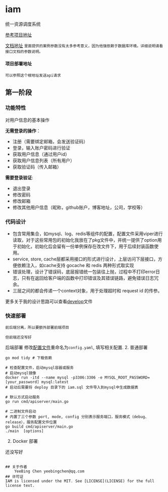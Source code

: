 # iam
统一资源调度系统

[参考项目地址](https://github.com/marmotedu/iam)

[文档地址](https://www.apifox.cn/apidoc/shared-05a28f7d-1714-41f6-94fa-566e82e0bfcf)
`里面提供的案例参数没有太多参考意义，因为他强依赖于数据库环境。详细说明请看接口文档的参数说明。`

#### 项目部署地址


`可以参照这个根地址发送api请求`

## 第一阶段
### 功能特性
对用户信息的基本操作

**无需登录的操作**：
- 注册（需要绑定邮箱，会发送验证码）
- 登录，输入账户密码进行验证
- 获取用户信息（通过用户id）
- 获取用户信息列表（所有用户）
- 获取验证码（传入邮箱）


**需要登录验证**:
- 退出登录
- 修改密码
- 修改邮箱
- 修改其他用户信息（昵称，github账户，博客地址，公司，学校等）


### 代码设计
- 包含常用集合，如mysql、log、redis等组件的配置，配置文件采用viper进行读取，对于这些常用包的初始化我放在了pkg文件中，并统一提供了option用于初始化，初始化后会留有一份单例保存在改文件下，用于后续封装函数使用。
- service, store, cache层都采用接口的形式进行设计，上层访问下层接口，方便依赖注入，如cache支持 gocache 和 redis 两种形式取实现
- 错误处理，设计了错误码，底层报错统一包装往上抛，过程中不打印error日志，只有在返回给客户端的函数中打印错误及其错误链路，避免错误日志冗余。
- 三层之间的都会传递一个context对象，用于处理超时和 request id 的传参。

更多关于我的设计思路可以查看[develop](docs/develop/basic.md)文件


### 快速部署
`前后端分离，所以要额外部署前端项目`

`但前端还没写好`

后端部署
修改[配置文件](config/config.example.yaml)重命名为`config.yaml`, 填写相关配置.
2. 普通部署

```shell
go mod tidy # 下载依赖

# 检查配置文件，启动mysql容器或服务
# 启动mysql镜像 
docker run -itd --name mysql -p3306:3306 -e MYSQL_ROOT_PASSWORD=[your_password] mysql:latest 
# 启动后需要将 deploy 目录下的 iam.sql 文件导入到mysql中生成数据表

# 默认方式启动服务
go run cmd/apiserver/main.go 

# 二进制文件启动
# 内置了三个参数 port, mode, config 分别表示服务端口，服务模式（debug、release），服务配置文件位置
go build cmd/apiserver/main.go
./main  [options]

```

2. Docker 部署

还没写好

```shell

## 关于作者
    YeeBing Chen yeebingchen@qq.com
## 许可证
IAM is licensed under the MIT. See [LICENSE](LICENSE) for the full license text.